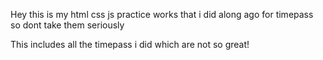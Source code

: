 Hey this is my html css js practice works that i did along ago for timepass so dont take them seriously<br>

This includes all the timepass i did which are not so great!
